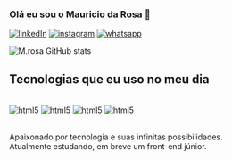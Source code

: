 ### Olá eu sou o Mauricio da Rosa 🤙

[![linkedIn](https://img.shields.io/badge/LinkedIn-0077B5?style=for-the-badge&logo=linkedin&logoColor=white)](https://img.shields.io/badge/LinkedIn-0077B5?style=for-the-badge&logo=linkedin&logoColor=white)
[![instagram](https://img.shields.io/badge/Instagram-E4405F?style=for-the-badge&logo=instagram&logoColor=white)](https://www.instagram.com/mauricio.rosa98/)
[![whatsapp](https://img.shields.io/badge/WhatsApp-25D366?style=for-the-badge&logo=whatsapp&logoColor=white)](https://l.instagram.com/?u=https%3A%2F%2Fapi.whatsapp.com%2Fsend%3Fphone%3D5566999536965%26text%3DOl%25C3%25A1%2B%2Bgostaria%2Bde%2Bagendar%2Bum%2Bhor%25C3%25A1rio%2B&e=ATPK5VmWzEGCTyVtQ9HG2Ukp0y0qdBxbnf7duc5b7c7xurYFBDUyx768KtGibYyhdQqAZJCe4YeE4ZVfdcYWDw)

![M.rosa GitHub stats](https://github-readme-stats.vercel.app/api?username=mauriciorosa-dev&show_icons=true&theme=synthwave)

## Tecnologias que eu uso no meu dia

<div style="disolay inline_block"><br/>
    <img alingt="center" alt="html5" src="https://img.shields.io/badge/HTML5-E34F26?style=for-the-badge&logo=html5&logoColor=white"/>
    <img alingt="center" alt="html5" src="https://img.shields.io/badge/CSS3-1572B6?style=for-the-badge&logo=css3&logoColor=white"/>
    <img alingt="center" alt="html5" src="https://img.shields.io/badge/JavaScript-F7DF1E?style=for-the-badge&logo=javascript&logoColor=black"/>
    <img alingt="center" alt="html5" src="https://img.shields.io/badge/React-20232A?style=for-the-badge&logo=react&logoColor=61DAFB"/>
</div><br/>

Apaixonado por tecnologia e suas infinitas possibilidades.<br/>
Atualmente estudando, em breve um front-end júnior.
